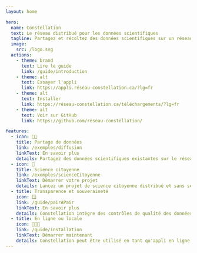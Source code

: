 ```yaml
---
layout: home

hero:
  name: Constellation
  text: Le réseau distribué pour les données scientifiques
  tagline: Partagez et récoltez des données scientifiques sur un réseau ouvert de pair à pair, tout en favorisant la transparence et la souveraineté des données.
  image: 
    src: /logo.svg
  actions:
    - theme: brand
      text: Lire le guide
      link: /guide/introduction
    - theme: alt
      text: Essayer l'appli
      link: https://appli.réseau-constellation.ca/?lg=fr
    - theme: alt
      text: Installer
      link: https://réseau-constellation.ca/téléchargements/?lg=fr
    - theme: alt
      text: Voir sur GitHub
      link: https://github.com/reseau-constellation/

features:
  - icon: 🤝🏽
    title: Partage de données
    link: /exemples/diffusion
    linkText: En savoir plus
    details: Partagez des données scientifiques existantes sur le réseau Constellation. Vous pouvez automatiser l'importation de LibreOffice, Excel ou autre.
  - icon: 🔎
    title: Science citoyenne
    link: /exemples/scienceCitoyenne
    linkText: Démarrer votre projet
    details: Lancez un projet de science citoyenne distribué et sans serveur central. Les données demeureront sur les dispositifs de vos utilisatrices et utilisateurs.
  - title: Transparence et souveraineté
    icon: 🪟
    link: /guide/pairÀPair
    linkText: En savoir plus
    details: Constellation intègre des contrôles de qualité des données, tout en gardant une structure distribuée qui protège la souveraineté et l'accès aux données à long terme.
  - title: En ligne ou locale
    icon: 🧑🏿‍💻
    link: /guide/installation
    linkText: Démarrer maintenant
    details: Constellation peut être utilisé en tant qu'appli en ligne ou bien en tant que logiciel installable sur votre ordinateur.
---
```


